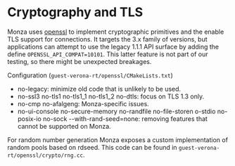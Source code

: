 # Cryptography and TLS

Monza uses [openssl](https://www.openssl.org/) to implement cryptographic primitives and the enable TLS support for connections.
It targets the 3.x family of versions, but applications can attempt to use the legacy 1.1.1 API surface by adding the define `OPENSSL_API_COMPAT=10101`.
This latter feature is not part of our testing, so there might be unexpected breakages.

Configuration (`guest-verona-rt/openssl/CMakeLists.txt`)
  * no-legacy: minimize old code that is unlikely to be used.
  * no-ssl3 no-tls1 no-tls1_1 no-tls1_2 no-dtls: focus on TLS 1.3 only.
  * no-cmp no-afalgeng: Monza-specific issues.
  * no-ui-console no-secure-memory no-randfile no-file-storen o-stdio no-posix-io no-sock --with-rand-seed=none: removing features that cannot be supported on Monza.

For random number generation Monza exposes a custom implementation of random pools based on rdseed. This code can be found in `guest-verona-rt/openssl/crypto/rng.cc`.
